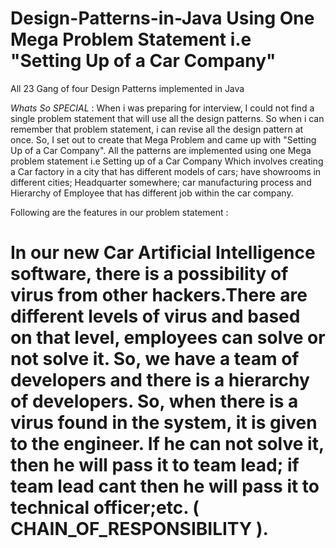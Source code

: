 # Design-Patterns-in-Java Using One Mega Problem Statement i.e "Setting Up of a Car Company"
All 23 Gang of four Design Patterns implemented in Java 

*Whats So SPECIAL* : 
When i was preparing for interview, I could not find a single problem statement that will use all the design patterns. So when i can remember that problem statement, i can revise all the design pattern at once. So, I set out to create that Mega Problem and came up with "Setting Up of a Car Company".
All the patterns are implemented using one Mega problem statement i.e Setting up of a Car Company Which involves creating a Car factory in a city that has different models of cars; have showrooms in different cities; Headquarter somewhere; car manufacturing process and Hierarchy of Employee that has different job within the car company.

Following are the features in our problem statement :

# In our new Car Artificial Intelligence software, there is a possibility of virus from other hackers.There are different levels of virus and based on that level, employees can solve or not solve it. So, we have a team of developers and there is a hierarchy of developers. So, when there is a virus found in the system, it is given to the engineer. If he can not solve it, then he will pass it to team lead; if team lead cant then he will pass it to technical officer;etc. ( CHAIN_OF_RESPONSIBILITY ).
